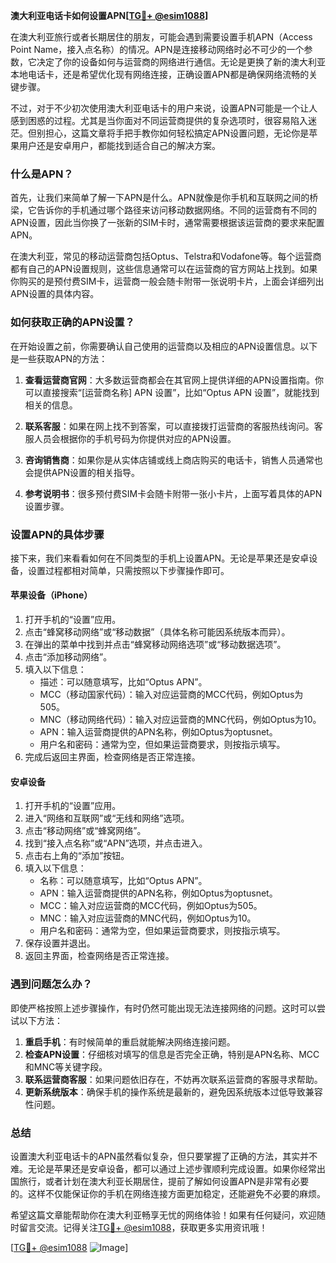**澳大利亚电话卡如何设置APN[[TG💪+ @esim1088](https://t.me/s/esim1088)]**

在澳大利亚旅行或者长期居住的朋友，可能会遇到需要设置手机APN（Access Point Name，接入点名称）的情况。APN是连接移动网络时必不可少的一个参数，它决定了你的设备如何与运营商的网络进行通信。无论是更换了新的澳大利亚本地电话卡，还是希望优化现有网络连接，正确设置APN都是确保网络流畅的关键步骤。

不过，对于不少初次使用澳大利亚电话卡的用户来说，设置APN可能是一个让人感到困惑的过程。尤其是当你面对不同运营商提供的复杂选项时，很容易陷入迷茫。但别担心，这篇文章将手把手教你如何轻松搞定APN设置问题，无论你是苹果用户还是安卓用户，都能找到适合自己的解决方案。

### 什么是APN？

首先，让我们来简单了解一下APN是什么。APN就像是你手机和互联网之间的桥梁，它告诉你的手机通过哪个路径来访问移动数据网络。不同的运营商有不同的APN设置，因此当你换了一张新的SIM卡时，通常需要根据该运营商的要求来配置APN。

在澳大利亚，常见的移动运营商包括Optus、Telstra和Vodafone等。每个运营商都有自己的APN设置规则，这些信息通常可以在运营商的官方网站上找到。如果你购买的是预付费SIM卡，运营商一般会随卡附带一张说明卡片，上面会详细列出APN设置的具体内容。

### 如何获取正确的APN设置？

在开始设置之前，你需要确认自己使用的运营商以及相应的APN设置信息。以下是一些获取APN的方法：

1. **查看运营商官网**：大多数运营商都会在其官网上提供详细的APN设置指南。你可以直接搜索“[运营商名称] APN 设置”，比如“Optus APN 设置”，就能找到相关的信息。
   
2. **联系客服**：如果在网上找不到答案，可以直接拨打运营商的客服热线询问。客服人员会根据你的手机号码为你提供对应的APN设置。

3. **咨询销售商**：如果你是从实体店铺或线上商店购买的电话卡，销售人员通常也会提供APN设置的相关指导。

4. **参考说明书**：很多预付费SIM卡会随卡附带一张小卡片，上面写着具体的APN设置步骤。

### 设置APN的具体步骤

接下来，我们来看看如何在不同类型的手机上设置APN。无论是苹果还是安卓设备，设置过程都相对简单，只需按照以下步骤操作即可。

#### 苹果设备（iPhone）

1. 打开手机的“设置”应用。
2. 点击“蜂窝移动网络”或“移动数据”（具体名称可能因系统版本而异）。
3. 在弹出的菜单中找到并点击“蜂窝移动网络选项”或“移动数据选项”。
4. 点击“添加移动网络”。
5. 填入以下信息：
   - 描述：可以随意填写，比如“Optus APN”。
   - MCC（移动国家代码）：输入对应运营商的MCC代码，例如Optus为505。
   - MNC（移动网络代码）：输入对应运营商的MNC代码，例如Optus为10。
   - APN：输入运营商提供的APN名称，例如Optus为optusnet。
   - 用户名和密码：通常为空，但如果运营商要求，则按指示填写。
6. 完成后返回主界面，检查网络是否正常连接。

#### 安卓设备

1. 打开手机的“设置”应用。
2. 进入“网络和互联网”或“无线和网络”选项。
3. 点击“移动网络”或“蜂窝网络”。
4. 找到“接入点名称”或“APN”选项，并点击进入。
5. 点击右上角的“添加”按钮。
6. 填入以下信息：
   - 名称：可以随意填写，比如“Optus APN”。
   - APN：输入运营商提供的APN名称，例如Optus为optusnet。
   - MCC：输入对应运营商的MCC代码，例如Optus为505。
   - MNC：输入对应运营商的MNC代码，例如Optus为10。
   - 用户名和密码：通常为空，但如果运营商要求，则按指示填写。
7. 保存设置并退出。
8. 返回主界面，检查网络是否正常连接。

### 遇到问题怎么办？

即使严格按照上述步骤操作，有时仍然可能出现无法连接网络的问题。这时可以尝试以下方法：

1. **重启手机**：有时候简单的重启就能解决网络连接问题。
2. **检查APN设置**：仔细核对填写的信息是否完全正确，特别是APN名称、MCC和MNC等关键字段。
3. **联系运营商客服**：如果问题依旧存在，不妨再次联系运营商的客服寻求帮助。
4. **更新系统版本**：确保手机的操作系统是最新的，避免因系统版本过低导致兼容性问题。

### 总结

设置澳大利亚电话卡的APN虽然看似复杂，但只要掌握了正确的方法，其实并不难。无论是苹果还是安卓设备，都可以通过上述步骤顺利完成设置。如果你经常出国旅行，或者计划在澳大利亚长期居住，提前了解如何设置APN是非常有必要的。这样不仅能保证你的手机在网络连接方面更加稳定，还能避免不必要的麻烦。

希望这篇文章能帮助你在澳大利亚畅享无忧的网络体验！如果有任何疑问，欢迎随时留言交流。记得关注[TG💪+ @esim1088](https://t.me/s/esim1088)，获取更多实用资讯哦！

[[TG💪+ @esim1088](https://t.me/s/esim1088) ![Image](https://i.postimg.cc/4NQfJmqS/Snipaste-2025-05-13-00-14-12.png)]